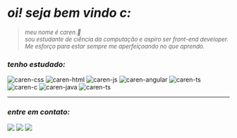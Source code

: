 # *oi! seja bem vindo c:*

> <font size="2">*meu nome é caren.🤎
<br>sou estudante de ciência da computação e aspiro ser front-end developer. Me esforço para estar sempre me aperfeiçoando no que aprendo.*</font>

### *tenho estudado:*
<div>
<img alt="caren-css" src="https://img.shields.io/badge/CSS3-F2F2F2?logo=css3&logoColor=1572B6&style=for-the-badge">
<img alt="caren-html" src="https://img.shields.io/badge/HTML5-F2F2F2?logo=html5&logoColor=E34F26&style=for-the-badge">
<img alt="caren-js" src="https://img.shields.io/badge/JavaScript-F2F2F2?logo=javascript&logoColor=F7DF1E&style=for-the-badge">
<img alt="caren-angular" src="https://img.shields.io/badge/Angular-F2F2F2?logo=angular&logoColor=0F0F11&style=for-the-badge">
<img alt="caren-ts" src="https://img.shields.io/badge/TypeScript-F2F2F2?logo=typescript&logoColor=3178C6&style=for-the-badge">
<img alt="caren-c" src="https://img.shields.io/badge/C-F2F2F2?logo=C&logoColor=3178C6&style=for-the-badge">
<img alt="caren-java" src="https://img.shields.io/badge/Java-F2F2F2?logo=openjdk&logoColor=3178C6&style=for-the-badge">
<img alt="caren-ts" src="https://img.shields.io/badge/PHP-F2F2F2?logo=php&logoColor=3178C6&style=for-the-badge">
</div>

---

### *entre em contato:*
<div>
<a href="mailto:caren.divino@gmail.com" target="_blank"><img src="https://img.shields.io/badge/-Gmail-fff?style=for-the-badge&logo=gmail&logoColor=23E4405F" target="_blank"></a>
<a href="https://www.linkedin.com/in/carendvn/" target="_blank"><img src="https://img.shields.io/badge/-LinkedIn-fff?style=for-the-badge&logo=linkedin&logoColor=4E5FBF" target="_blank"></a>
<a href="https://www.instagram.com/carendivino/" target="_blank"><img src="https://img.shields.io/badge/-Instagram-fff?style=for-the-badge&logo=instagram&logoColor=23E4405F" target="_blank"></a>
</div>

